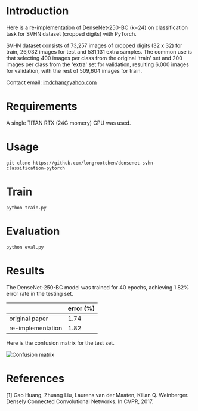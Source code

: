 # Introduction

Here is a re-implementation of DenseNet-250-BC (k=24) on classification task for SVHN dataset (cropped digits) with PyTorch.

SVHN dataset consists of 73,257 images of cropped digits (32 x 32) for train, 26,032 images for test and 531,131 extra samples.
The common use is that selecting 400 images per class from the original 'train' set and 200 images per class from the 'extra' set for validation, resulting 6,000 images for validation, with the rest of 509,604 images for train.

Contact email: imdchan@yahoo.com

# Requirements

A single TITAN RTX (24G momery) GPU was used.

# Usage

    git clone https://github.com/longrootchen/densenet-svhn-classification-pytorch
    
# Train

    python train.py
    
# Evaluation

    python eval.py
    
# Results

The DenseNet-250-BC model was trained for 40 epochs, achieving 1.82% error rate in the testing set.

|  | error (%) |
| ----- | ----- |
| original paper | 1.74 |
| re-implementation | 1.82 |

Here is the confusion matrix for the test set.

![Confusion matrix]()

# References

[1] Gao Huang, Zhuang Liu, Laurens van der Maaten, Kilian Q. Weinberger. Densely Connected Convolutional Networks. In CVPR, 2017.
